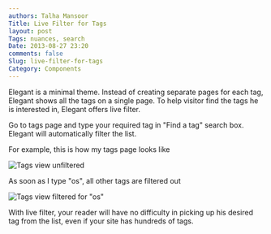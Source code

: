 ```yaml
---
authors: Talha Mansoor
Title: Live Filter for Tags
layout: post
Tags: nuances, search
Date: 2013-08-27 23:20
comments: false
Slug: live-filter-for-tags
Category: Components
---
```


Elegant is a minimal theme. Instead of creating separate pages for each tag,
Elegant shows all the tags on a single page. To help visitor find the tags he
is interested in, Elegant offers live filter.

Go to tags page and type your required tag in "Find a tag" search box. Elegant
will automatically filter the list.

For example, this is how my tags page looks like

![Tags view unfiltered]({static}/images/elegant-theme_tags-live-filter-default.png)

As soon as I type
"os", <!-- yaspeller ignore -->
all other tags are filtered out

![Tags view filtered for "os"]({static}/images/elegant-theme_tags-live-filter-filtered.png) <!-- yaspeller ignore -->

With live filter, your reader will have no difficulty in picking up his desired
tag from the list, even if your site has hundreds of tags.
